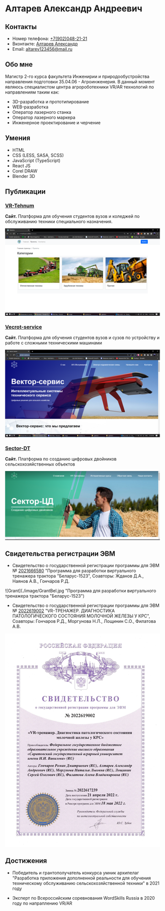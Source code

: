 # Алтарев Александр Андреевич

## Контакты 

* Номер телефона: [+7(902)048-21-21](89020488121)
* Вконтакте: [Алтарев Александр](https://vk.com/alaisev)
* Email: [altarev123456@mail.ru](altarev123456@mail.ru)


## Обо мне 

Магистр 2-го курса факультета Инженирии и природообустройства направления подготовки 35.04.06 - Агроинженерия. В данный момент являюсь специалистом центра агророботехники VR/AR технологий по направлениям таким как: 

* 3D-разработка и прототипирование
* WEB-разработка
* Оператор лазерного станка
* Оператор лазерного маркера 
* Инженерное проектирование и черчение


## Умения 

* HTML
* CSS (LESS, SASA, SCSS)
* JavaScript (TypeScript)
* React JS
* Corel DRAW
* Blender 3D


## Публикации 

### [VR-Tehnum](https://vr-technum.ru/)

**Сайт.** Платформа для обучения студентов вузов и коледжей по обслуживанию техники специального назначения.

![Platform](./image/VrT3.png "Обраовательная программа")


### [Vecrot-service](https://service-vector.ru/)

**Сайт.** Платформа для обучения студентов вузов и сузов по устройству и работе с сложными техническими машинами 

![Banner](./image/SerV1.png "Баннер сайта")


### [Sector-DT](https://sector-dt.ru//)

**Сайт.** Платформа по созданию цифровых двойников сельскохозяйственных объектов 

![Banner](./image/sectorDT.png "Баннер сайта")


## Свидетельства регистрации ЭВМ

* Свидетельство о государственной регистрации программы для ЭВМ № [2021666580](https://www.elibrary.ru/item.asp?id=47118670&ysclid=lge3p772mv905521853) "Программа для разработки виртуального тренажера трактора "Беларус-1523", Соавторы: Жданов Д.А., Наянов А.В., Гончаров Р.Д.

 ![Grant](./image/GrantBel.jpg "Программа для разработки виртуального тренажера трактора "Беларус-1523")

* Свидетельство о государственной регистрации программы для ЭВМ № [2022619002](https://elibrary.ru/item.asp?id=48493961) "VR-ТРЕНАЖЕР. ДИАГНОСТИКА ПАТОЛОГИЧЕСКОГО СОСТОЯНИЯ МОЛОЧНОЙ ЖЕЛЕЗЫ У КРС", Соавторы: Гончаров Р.Д., Моргунова Н.Л., Лощинин С.О., Филатова А.В.

 ![Grant](./image/GrantKRS.jpg "VR-ТРЕНАЖЕР. ДИАГНОСТИКА ПАТОЛОГИЧЕСКОГО СОСТОЯНИЯ МОЛОЧНОЙ ЖЕЛЕЗЫ У КРС")

## Достижения 

* Победитель и грантополучатель конкурса умник архипелаг "Разработка приложения дополненной реальности для обучения техническому обслуживанию сельскохозяйственной техники" в 2021 году

* Эксперт по Всероссийским соревнования WordSkills Russia в 2020 году по напраплению VR/AR

